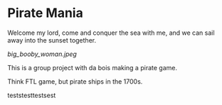 # Pirate Mania

Welcome my lord, come and conquer the sea with me, and we can sail away into the sunset together.

*big_booby_woman.jpeg*

This is a group project with da bois making a pirate game.

Think FTL game, but pirate ships in the 1700s.

teststesttestsest
